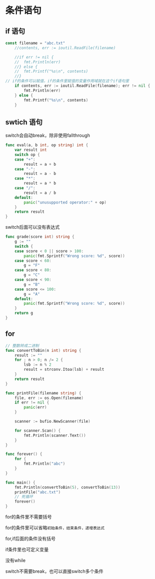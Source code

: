 # 条件语句

## if 语句

```go
const filename = "abc.txt"
	//contents, err := ioutil.ReadFile(filename)

	//if err != nil {
	//	fmt.Println(err)
	//} else {
	//	fmt.Printf("%s\n", contents)
	//}
// if的条件可以赋值，if的条件里赋值的变量作用域就在这个if语句里
	if contents, err := ioutil.ReadFile(filename); err != nil {
		fmt.Println(err)
	} else {
		fmt.Printf("%s\n", contents)
	}
```

## swtich 语句

switch会自动break，除非使用fallthrough

```go
func eval(a, b int, op string) int {
	var result int
	switch op {
	case "+":
		result = a + b
	case "-":
		result = a - b
	case "*":
		result = a * b
	case "/":
		result = a / b
	default:
		panic("unusupported operator:" + op)
	}
	return result
}
```



switch后面可以没有表达式

```go
func grade(score int) string {
	g := ""
	switch {
	case score < 0 || score > 100:
		panic(fmt.Sprintf("Wrong score: %d", score))
	case score < 60:
		g = "F"
	case score < 80:
		g = "C"
	case score < 90:
		g = "B"
	case score <= 100:
		g = "A"
	default:
		panic(fmt.Sprintf("Wrong score: %d", score))
	}
	return g
}
```



## for

```go
// 整数转成二进制
func convertToBin(n int) string {
	result := ""
	for ; n > 0; n /= 2 {
		lsb := n % 2
		result = strconv.Itoa(lsb) + result
	}
	return result
}

func printFile(filename string) {
	file, err := os.Open(filename)
	if err != nil {
		panic(err)
	}

	scanner := bufio.NewScanner(file)

	for scanner.Scan() {
		fmt.Println(scanner.Text())
	}
}

func forever() {
	for {
		fmt.Println("abc")
	}
}

func main() {
	fmt.Println(convertToBin(5), convertToBin(13))
	printFile("abc.txt")
	// 死循环
	forever()
}
```



for的条件里不需要括号

for的条件里可以省略`初始条件，结束条件，递增表达式`

for,if后面的条件没有括号

if条件里也可定义变量

没有while

switch不需要break，也可以直接switch多个条件

